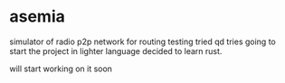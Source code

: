 # asemia
simulator of radio p2p network for routing testing
tried qd tries going to start the project in lighter language
decided to learn rust.

will start working on it soon